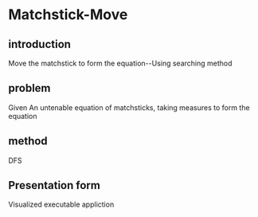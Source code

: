 # Matchstick-Move
## introduction
Move the matchstick to form the equation--Using searching method
## problem
Given An untenable equation of matchsticks, taking measures to form the equation
## method
DFS
## Presentation form
Visualized executable appliction
